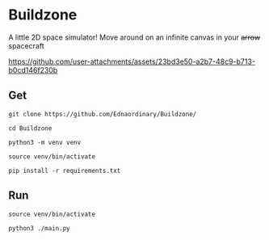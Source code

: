 # Buildzone

A little 2D space simulator! Move around on an infinite canvas in your ~~arrow~~ spacecraft


https://github.com/user-attachments/assets/23bd3e50-a2b7-48c9-b713-b0cd146f230b


## Get

`git clone https://github.com/Ednaordinary/Buildzone/`

`cd Buildzone`

`python3 -m venv venv`

`source venv/bin/activate`

`pip install -r requirements.txt`

## Run

`source venv/bin/activate`

`python3 ./main.py`
